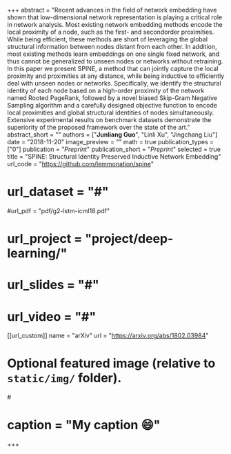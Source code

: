 +++
abstract = "Recent advances in the field of network embedding have shown that low-dimensional network representation is playing a critical role in network analysis. Most existing network embedding methods encode the local proximity of a node, such as the first- and secondorder proximities. While being efficient, these methods are short of leveraging the global structural information between nodes distant from each other. In addition, most existing methods learn embeddings on one single fixed network, and thus cannot be generalized to unseen nodes or networks without retraining. In this paper we present SPINE, a method that can jointly capture the local proximity and proximities at any distance, while being inductive to efficiently deal with unseen nodes or networks. Specifically, we identify the structural identity of each node based on a high-order proximity of the network named Rooted PageRank, followed by a novel biased Skip-Gram Negative Sampling algorithm and a carefully designed objective function to encode local proximities and global structural identities of nodes simultaneously. Extensive experimental results on benchmark datasets demonstrate the superiority of the proposed framework over the state of the art."
abstract_short = ""
authors = ["**Junliang Guo**", "Linli Xu", "Jingchang Liu"]
date = "2018-11-20"
image_preview = ""
math = true
publication_types = ["0"]
publication = "*Preprint*"
publication_short = "*Preprint*"
selected = true
title = "SPINE: Structural Identity Preserved Inductive Network Embedding"
url_code = "https://github.com/lemmonation/spine"
# url_dataset = "#"
#url_pdf = "pdf/g2-lstm-icml18.pdf"
# url_project = "project/deep-learning/"
# url_slides = "#"
# url_video = "#"

[[url_custom]]
name = "arXiv"
url = "https://arxiv.org/abs/1802.03984"

# Optional featured image (relative to `static/img/` folder).
#<!-- [header]
#image = "headers/bubbles-wide.jpg" -->
# caption = "My caption :smile:"

+++
